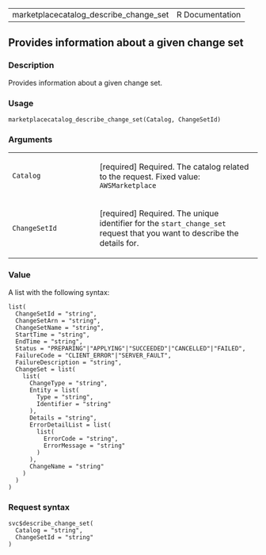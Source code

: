 <table style="width: 100%;">
<tbody>
<tr class="odd">
<td>marketplacecatalog_describe_change_set</td>
<td style="text-align: right;">R Documentation</td>
</tr>
</tbody>
</table>

## Provides information about a given change set

### Description

Provides information about a given change set.

### Usage

    marketplacecatalog_describe_change_set(Catalog, ChangeSetId)

### Arguments

<table>
<colgroup>
<col style="width: 35%" />
<col style="width: 65%" />
</colgroup>
<tbody>
<tr class="odd">
<td><code
id="marketplacecatalog_describe_change_set_:_Catalog">Catalog</code></td>
<td><p>[required] Required. The catalog related to the request. Fixed
value: <code>AWSMarketplace</code></p></td>
</tr>
<tr class="even">
<td><code
id="marketplacecatalog_describe_change_set_:_ChangeSetId">ChangeSetId</code></td>
<td><p>[required] Required. The unique identifier for the
<code>start_change_set</code> request that you want to describe the
details for.</p></td>
</tr>
</tbody>
</table>

### Value

A list with the following syntax:

    list(
      ChangeSetId = "string",
      ChangeSetArn = "string",
      ChangeSetName = "string",
      StartTime = "string",
      EndTime = "string",
      Status = "PREPARING"|"APPLYING"|"SUCCEEDED"|"CANCELLED"|"FAILED",
      FailureCode = "CLIENT_ERROR"|"SERVER_FAULT",
      FailureDescription = "string",
      ChangeSet = list(
        list(
          ChangeType = "string",
          Entity = list(
            Type = "string",
            Identifier = "string"
          ),
          Details = "string",
          ErrorDetailList = list(
            list(
              ErrorCode = "string",
              ErrorMessage = "string"
            )
          ),
          ChangeName = "string"
        )
      )
    )

### Request syntax

    svc$describe_change_set(
      Catalog = "string",
      ChangeSetId = "string"
    )
